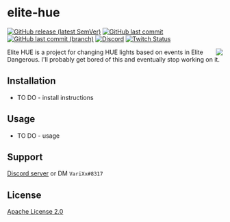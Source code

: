 #  elite-hue

[![GitHub release (latest SemVer)](https://img.shields.io/github/v/release/varixx/elite-hue?sort=semver)](https://github.com/VariXx/elite-hue/releases) [![GitHub last commit](https://img.shields.io/github/last-commit/varixx/elite-hue)](https://github.com/VariXx/elite-hue/commits/master) [![GitHub last commit (branch)](https://img.shields.io/github/last-commit/varixx/elite-hue/develop?label=last%20commit%20%28develop%29)](https://github.com/VariXx/elite-hue/commits/develop) [![Discord](https://img.shields.io/discord/90687557523771392?color=000000&label=%20&logo=discord)](https://discord.gg/QNppY7T) [![Twitch Status](https://img.shields.io/twitch/status/varixx?label=%20&logo=twitch)](https://twitch.tv/VariXx) 

<img src="https://acceptdefaults.com/varibot-twitch-js/varibot.png" align="right" />

Elite HUE is a project for changing HUE lights based on events in Elite Dangerous. I'll probably get bored of this and eventually stop working on it. 

## Installation

- TO DO - install instructions

## Usage

- TO DO - usage

## Support

[Discord server](https://discord.gg/QNppY7T) or DM `VariXx#8317`

## License

[Apache License 2.0](https://choosealicense.com/licenses/apache-2.0/)

